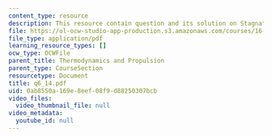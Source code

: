 ```yaml
---
content_type: resource
description: This resource contain question and its solution on Stagnation Quantities.
file: https://ol-ocw-studio-app-production.s3.amazonaws.com/courses/16-01-unified-engineering-i-ii-iii-iv-fall-2005-spring-2006/0ab8550a169e8eef08f9d88250307bcb_q6_14.pdf
file_type: application/pdf
learning_resource_types: []
ocw_type: OCWFile
parent_title: Thermodynamics and Propulsion
parent_type: CourseSection
resourcetype: Document
title: q6_14.pdf
uid: 0ab8550a-169e-8eef-08f9-d88250307bcb
video_files:
  video_thumbnail_file: null
video_metadata:
  youtube_id: null
---
```

